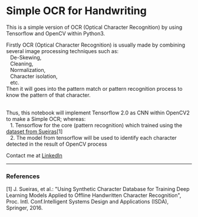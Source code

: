 # Simple OCR for Handwriting

This is a simple version of OCR (Optical Character Recognition) by using Tensorflow and OpenCV within Python3.

Firstly OCR (Optical Character Recognition) is usually made by combining several image processing techniques such as:<br>
&ensp; De-Skewing,<br>
&ensp; Cleaning,<br>
&ensp; Normalization,<br>
&ensp; Character isolation,<br>
&ensp; etc.<br>
Then it will goes into the pattern match or pattern recognition process to know the pattern of that character.<br><br>

Thus, this notebook will implement Tensorflow 2.0 as CNN within OpenCV2 to make a Simple OCR; whereas:<br>
&ensp; 1. Tensorflow for the core (pattern recognition) which trained using the [dataset from Sueiras](https://github.com/sueiras/handwritting_characters_database)[1]<br>
&ensp; 2. The model from tensorflow will be used to identify each character detected in the result of OpenCV process

Contact me at [LinkedIn](https://www.linkedin.com/in/amadeus-winoto/)
<br>
<hr>

<h3> References </h3>
[1] J. Sueiras, et al.: "Using Synthetic Character Database for Training Deep Learning Models Applied to Offline Handwritten Character Recognition", Proc. Intl. Conf.Intelligent Systems Design and Applications (ISDA), Springer, 2016.
